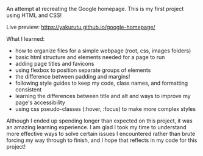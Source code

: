 An attempt at recreating the Google homepage. This is my first project using HTML and CSS!

Live preview: https://yakurutu.github.io/google-homepage/

What I learned:
- how to organize files for a simple webpage (root, css, images folders)
- basic html structure and elements needed for a page to run
- adding page titles and favicons
- using flexbox to position separate groups of elements
- the difference between padding and margins!
- following style guides to keep my code, class names, and formatting consistent
- learning the differences between title and alt and ways to improve my page's accessibility
- using css pseudo-classes (:hover, :focus) to make more complex styles

Although I ended up spending longer than expected on this project, it was an amazing learning experience. I am glad I took my time to understand more effective ways to solve certain issues I encountered rather than brute forcing my way through to finish, and I hope that reflects in my code for this project!
